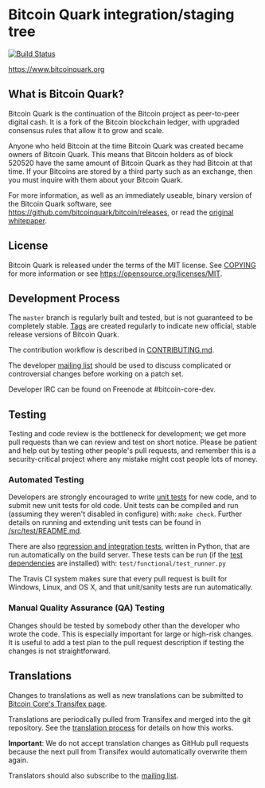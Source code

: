 Bitcoin Quark integration/staging tree
=====================================

[![Build Status](https://travis-ci.org/bitcoinquark/bitcoin.svg?branch=master)](https://travis-ci.org/bitcoinquark/bitcoin)

https://www.bitcoinquark.org

What is Bitcoin Quark?
----------------

Bitcoin Quark is the continuation of the Bitcoin project as peer-to-peer digital cash. 
It is a fork of the Bitcoin blockchain ledger, with upgraded consensus rules that allow it to grow and scale.

Anyone who held Bitcoin at the time Bitcoin Quark was created became owners of Bitcoin Quark. 
This means that Bitcoin holders as of block 520520 have the same amount of Bitcoin Quark as they had Bitcoin at that time. 
If your Bitcoins are stored by a third party such as an exchange, then you must inquire with them about your Bitcoin Quark.

For more information, as well as an immediately useable, binary version of
the Bitcoin Quark software, see https://github.com/bitcoinquark/bitcoin/releases, or read the
[original whitepaper](https://bitcoincore.org/bitcoin.pdf).

License
-------

Bitcoin Quark is released under the terms of the MIT license. See [COPYING](COPYING) for more
information or see https://opensource.org/licenses/MIT.

Development Process
-------------------

The `master` branch is regularly built and tested, but is not guaranteed to be
completely stable. [Tags](https://github.com/bitcoinquark/bitcoin/tags) are created
regularly to indicate new official, stable release versions of Bitcoin Quark.

The contribution workflow is described in [CONTRIBUTING.md](CONTRIBUTING.md).

The developer [mailing list](https://lists.linuxfoundation.org/mailman/listinfo/bitcoin-dev)
should be used to discuss complicated or controversial changes before working
on a patch set.

Developer IRC can be found on Freenode at #bitcoin-core-dev.

Testing
-------

Testing and code review is the bottleneck for development; we get more pull
requests than we can review and test on short notice. Please be patient and help out by testing
other people's pull requests, and remember this is a security-critical project where any mistake might cost people
lots of money.

### Automated Testing

Developers are strongly encouraged to write [unit tests](src/test/README.md) for new code, and to
submit new unit tests for old code. Unit tests can be compiled and run
(assuming they weren't disabled in configure) with: `make check`. Further details on running
and extending unit tests can be found in [/src/test/README.md](/src/test/README.md).

There are also [regression and integration tests](/test), written
in Python, that are run automatically on the build server.
These tests can be run (if the [test dependencies](/test) are installed) with: `test/functional/test_runner.py`

The Travis CI system makes sure that every pull request is built for Windows, Linux, and OS X, and that unit/sanity tests are run automatically.

### Manual Quality Assurance (QA) Testing

Changes should be tested by somebody other than the developer who wrote the
code. This is especially important for large or high-risk changes. It is useful
to add a test plan to the pull request description if testing the changes is
not straightforward.

Translations
------------

Changes to translations as well as new translations can be submitted to
[Bitcoin Core's Transifex page](https://www.transifex.com/projects/p/bitcoin/).

Translations are periodically pulled from Transifex and merged into the git repository. See the
[translation process](doc/translation_process.md) for details on how this works.

**Important**: We do not accept translation changes as GitHub pull requests because the next
pull from Transifex would automatically overwrite them again.

Translators should also subscribe to the [mailing list](https://groups.google.com/forum/#!forum/bitcoin-translators).
